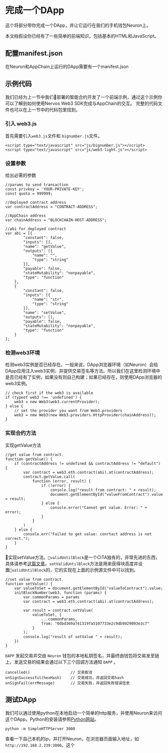 # 完成一个DApp

这个将部分带你完成一个DApp，并让它运行在我们的手机钱包Neuron上。

本文档假设你已经有了一些简单的前端知识，包括基本的HTML和JavaScript。

## 配置manifest.json

在Neuron和AppChain上运行的DApp需要有一个manifest.json

## 示例代码

我们已经为上一节中我们部署的智能合约开发了一个前端示例，通过这个示例你可以了解到如何使用Nervos Web3 SDK完成与AppChain的交互。 完整的代码文件也可以在上一节中的代码包里找到。

### 引入 web3.js

首先需要引入`web3.js`文件和 `bignumber.js`文件。

    <script type="text/javascript" src="js/bignumber.js"></script>
    <script type="text/javascript" src="js/web3-light.js"></script>
    

### 设置参数

给出必需的参数

    //params to send transaction
    const privkey = 'YOUR-PRIVATE-KEY';
    const quota = 999999;
    
    //deployed contract address
    var contractAddress = "CONTRACT-ADDRESS";
    
    //AppChain address
    var chainAddress = "BLOCKCHAIN-HOST-ADDRESS";
    
    //abi for deployed contract
    var abi = [{
            "constant": false,
            "inputs": [],
            "name": "getValue",
            "outputs": [{
                "name": "",
                "type": "string"
            }],
            "payable": false,
            "stateMutability": "nonpayable",
            "type": "function"
        },
        {
            "constant": false,
            "inputs": [{
                "name": "str",
                "type": "string"
            }],
            "name": "setValue",
            "outputs": [],
            "payable": false,
            "stateMutability": "nonpayable",
            "type": "function"
        }
    ];
    

### 检测web3环境

检测web3实例是否已经存在。一般来说，DApp浏览器环境（如Neuron）会给DApp应用注入web3实例，并提供交易签名等方法。所以我们在这里检测环境中是否已经有了实例，如果没有则自己构建；如果已经存在，则使用DApp浏览器的web3实例。

    // check first if the web3 is available
    if (typeof web3 !== 'undefined') {
        web3 = new Web3(web3.currentProvider);
    } else {
        // set the provider you want from Web3.providers
        web3 = new Web3(new Web3.providers.HttpProvider(chainAddress));
    }
    

### 实现合约方法

实现getValue方法

    //get value from contract.
    function getValue() {
        if (contractAddress != undefined && contractAddress != "default") {
            var contract = web3.eth.contract(abi).at(contractAddress);
            contract.getValue.call(
                function (error, result) {
                    if (!error) {
                        console.log("result from contract: " + result);
                        document.getElementById("valueFromContract").value = result;
                    } else {
                        console.error("Cannot get value. Error: " + error);
                    }
                }
            )
        } else {
            console.err("Failed to get value: conrtact address is not correct.");
        }
    }
    

实现setValue方法。`validUntilBlock`是一个CITA独有的，非常先进的东西，具体请参考[这篇文章](https://docs.nervos.org/cita/#/zh-CN/latest/reference/faq?id=%E4%BA%A4%E6%98%93%E4%B8%AD%E7%9A%84valid_until_block%E6%98%AF%E4%BD%9C%E7%94%A8%E6%98%AF%E4%BB%80%E4%B9%88%EF%BC%9F)。`setValidUntilBlock`方法是用来获得块高度并设置`validUntilBlock`的，它的实现在上面的示例源文件中可以找到。

    //set value from contract.
    function setValue() {
        var valueToSet = document.getElementById("valueToContract").value;
        initBlockNumber(web3, function (params) {
            var commonParams = params
            var contract = web3.eth.contract(abi).at(contractAddress);
    
            var result = contract.setValue(
                valueToSet, {
                    ...commonParams,
                    from: "0dbd369a741319fa5107733e2c9db9929093e3c7"
                }
            );
            console.log("result of setValue " + result);
        })
    }
    

`DAPP` 发起交易并交由 `Neuron` 钱包的本地私钥签名，并最终由钱包将交易发至链上，发送交易的结果会通过以下三个回调方法通知 `DAPP` 。

    cancelled()                  // 交易取消
    onSignSuccessful(hexHash)    // 交易成功，并返回交易hash
    onSignFail(errMessage)       // 交易失败，并返回失败错误信息
    

## 测试DApp

我们可以通过使用python在本地启动一个简单的http服务，并使用Neuron来访问这个DApp。Python的安装请参照[Python网站](https://www.python.org/downloads/)。

    python -m SimpleHTTPServer 3000
    

查看一下自己本机的ip，并打开Neuron，在浏览器页面输入地址，如`http://192.168.2.239:3000`。这个